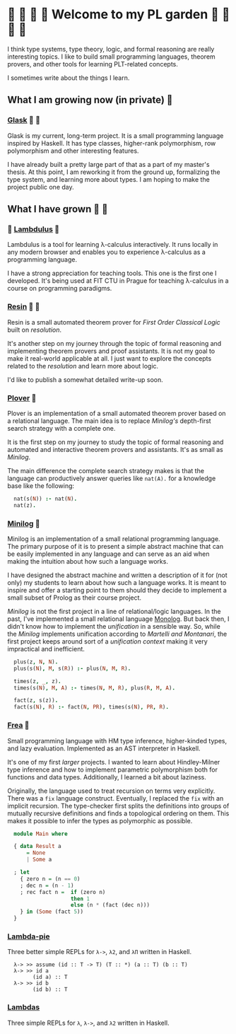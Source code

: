 # :sunflower: :deciduous_tree: :tulip: :blossom: Welcome to my PL garden :rose: :seedling: :hibiscus: :herb:

I think type systems, type theory, logic, and formal reasoning are really interesting topics.
I like to build small programming languages, theorem provers, and other tools for learning PLT-related concepts.

I sometimes write about the things I learn.


## What I am growing now (in private) :seedling:


### [Glask](https://github.com/lambduli/glask) :blossom: :cactus:

Glask is my current, long-term project.
It is a small programming language inspired by Haskell.
It has type classes, higher-rank polymorphism, row polymorphism and other interesting features.

I have already built a pretty large part of that as a part of my master's thesis.
At this point, I am reworking it from the ground up, formalizing the type system, and learning more about types.
I am hoping to make the project public one day.


## What I have grown :herb: :evergreen_tree:

### :school: [Lambdulus](https://github.com/lambdulus/frontend) :evergreen_tree:

Lambdulus is a tool for learning λ-calculus interactively.
It runs locally in any modern browser and enables you to experience λ-calculus as a programming language.

I have a strong appreciation for teaching tools.
This one is the first one I developed.
It's being used at FIT CTU in Prague for teaching λ-calculus in a course on programming paradigms.

<!-- ![Screenshot of the part of the Lambdulus web interface](./imgs/lambdulus-frontend-fact.png) -->


### [Resin](https://github.com/lambduli/resin) :hibiscus: :tulip:

Resin is a small automated theorem prover for _First Order Classical Logic_ built on *resolution*.

It's another step on my journey through the topic of formal reasoning and implementing theorem provers and proof assistants.
It is not my goal to make it real-world applicable at all. I just want to explore the concepts related to the _resolution_ and learn more about logic.

I'd like to publish a somewhat detailed write-up soon.


### [Plover](https://github.com/lambduli/plover) :rose:

Plover is an implementation of a small automated theorem prover based on a relational language.
The main idea is to replace *Minilog's* depth-first search strategy with a complete one.

It is the first step on my journey to study the topic of formal reasoning and automated and interactive theorem provers and assistants.
It's as small as _Minilog_.

The main difference the complete search strategy makes is that the language can productively answer queries like `nat(A).` for a knowledge base like the following:

```prolog
  nat(s(N)) :- nat(N).
  nat(z).
```


### [Minilog](https://github.com/lambduli/minilog) :cherry_blossom:

Minilog is an implementation of a small relational programming language.
The primary purpose of it is to present a simple abstract machine that can be easily implemented in any language and can serve as an aid when making the intuition about how such a language works.

I have designed the abstract machine and written a description of it for (not only) my students to learn about how such a language works.
It is meant to inspire and offer a starting point to them should they decide to implement a small subset of Prolog as their course project.

_Minilog_ is not the first project in a line of relational/logic languages.
In the past, I've implemented a small relational language [Monolog](https://github.com/lambduli/monolog).
But back then, I didn't know how to implement the _unification_ in a sensible way.
So, while the _Minilog_ implements unification according to _Martelli and Montanari_,
the first project keeps around sort of a _unification context_ making it very impractical and inefficient.

```prolog
  plus(z, N, N).
  plus(s(N), M, s(R)) :- plus(N, M, R).

  times(z, _, z).
  times(s(N), M, A) :- times(N, M, R), plus(R, M, A).

  fact(z, s(z)).
  fact(s(N), R) :- fact(N, PR), times(s(N), PR, R).
```


### [Frea](https://github.com/lambduli/frea) :chestnut:

Small programming language with HM type inference, higher-kinded types, and lazy evaluation.
Implemented as an AST interpreter in Haskell.

It's one of my first _larger_ projects. I wanted to learn about Hindley-Milner type inference and how to implement parametric polymorphism both for functions and data types. Additionally, I learned a bit about laziness.

Originally, the language used to treat recursion on terms very explicitly. There was a `fix` language construct.
Eventually, I replaced the `fix` with an implicit recursion. The type-checker first splits the definitions into groups of mutually recursive definitions and finds a topological ordering on them. This makes it possible to infer the types as polymorphic as possible.

```haskell
  module Main where

  { data Result a
      = None
      | Some a

  ; let
    { zero n = (n == 0)
    ; dec n = (n - 1)
    ; rec fact n =  if (zero n)
                    then 1
                    else (n * (fact (dec n)))
    } in (Some (fact 5))
  }
```
<!--

### [Monolog](https://github.com/lambduli/monolog)

Small logic programming language inspired by Prolog.
Implemented as an AST interpreter in Ruby.
-->
<!--
```prolog
  plus(z, N, N).
  plus(s(N), M, s(R)) :- plus(N, M, R).
  
  times(z, _, z).
  times(s(N), M, A) :- times(N, M, R), plus(R, M, A).
  
  fact(z, s(z)).
  fact(s(N), R) :- fact(N, PR), times(s(N), PR, R).

  :check

  fact(s(s(s(s(s(z))))), F)
```
-->

<!--
### [SJS](https://github.com/lambduli/sjs)

Very simple compiler from a Lisp-inspired programming language targetting JS.
Implemented as a parser and a trivial code-gen in Scala.
-->
<!--
```lisp
  (define fact (n)
    (if (or (= n 0) (= n 1))
      1
      (* n (fact (- n 1)))
    )
  )

  (fact 5)
```
-->

<!--
### [FeenyML](https://github.com/lambduli/FeenyML)

Interpreter and (incomplete) VM for a small programming language inspired by Feeny and ML.
Writen in Haskell using Alex and Happy.

```ml
  function fact (num) ->
    if num == 0
    then 1
    else num * fact(num - 1);

  fact(5)
```
-->

### [Lambda-pie](https://github.com/lambduli/lambda-pie)

Three better simple REPLs for `λ->`, `λ2`, and `λΠ` written in Haskell.

```
  λ-> >> assume (id :: T -> T) (T :: *) (a :: T) (b :: T)
  λ-> >> id a
        (id a) :: T
  λ-> >> id b
        (id b) :: T
```


### [Lambdas](https://github.com/lambduli/lambdas)

Three simple REPLs for `λ`, `λ->`, and `λ2` written in Haskell.

<!--
### [DFSM-DSL](https://github.com/lambduli/dfsm-dsl)

JS DSL for implementing Deterministic Finite State Machines.
-->
